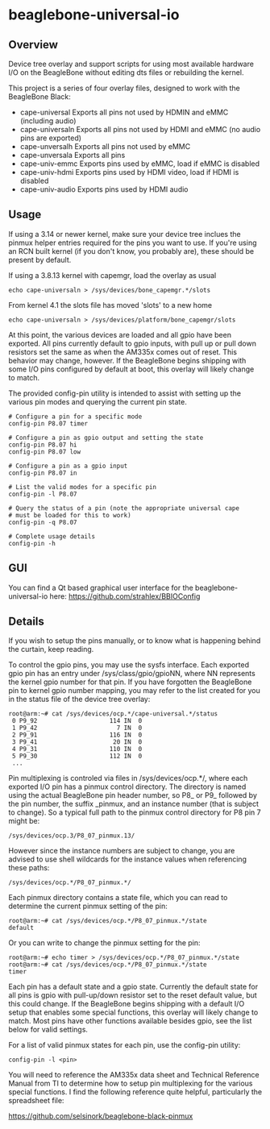 # beaglebone-universal-io

## Overview

Device tree overlay and support scripts for using most available
hardware I/O on the BeagleBone without editing dts files or rebuilding
the kernel.

This project is a series of four overlay files, designed to work with
the BeagleBone Black:

  * cape-universal  Exports all pins not used by HDMIN and eMMC (including audio)
  * cape-universaln Exports all pins not used by HDMI and eMMC (no audio pins are exported)
  * cape-unversalh  Exports all pins not used by eMMC
  * cape-unversala  Exports all pins
  * cape-univ-emmc  Exports pins used by eMMC, load if eMMC is disabled
  * cape-univ-hdmi  Exports pins used by HDMI video, load if HDMI is disabled
  * cape-univ-audio Exports pins used by HDMI audio


## Usage

If using a 3.14 or newer kernel, make sure your device tree inclues the
pinmux helper entries required for the pins you want to use.  If you're
using an RCN built kernel (if you don't know, you probably are), these
should be present by default.

If using a 3.8.13 kernel with capemgr, load the overlay as usual

    echo cape-universaln > /sys/devices/bone_capemgr.*/slots

From kernel 4.1 the slots file has moved 'slots' to a new home

    echo cape-universaln > /sys/devices/platform/bone_capemgr/slots

At this point, the various devices are loaded and all gpio have been
exported.  All pins currently default to gpio inputs, with pull up or
pull down resistors set the same as when the AM335x comes out of reset.
This behavior may change, however.  If the BeagleBone begins shipping
with some I/O pins configured by default at boot, this overlay will
likely change to match.

The provided config-pin utility is intended to assist with  setting up
the various pin modes and querying the current pin state.

```
# Configure a pin for a specific mode
config-pin P8.07 timer

# Configure a pin as gpio output and setting the state
config-pin P8.07 hi
config-pin P8.07 low

# Configure a pin as a gpio input
config-pin P8.07 in

# List the valid modes for a specific pin
config-pin -l P8.07

# Query the status of a pin (note the appropriate universal cape
# must be loaded for this to work)
config-pin -q P8.07

# Complete usage details
config-pin -h
```

## GUI 

You can find a Qt based graphical user interface for the
beaglebone-universal-io here: https://github.com/strahlex/BBIOConfig


## Details

If you wish to setup the pins manually, or to know what is happening
behind the curtain, keep reading.

To control the gpio pins, you may use the sysfs interface.  Each
exported gpio pin has an entry under /sys/class/gpio/gpioNN, where NN
represents the kernel gpio number for that pin.  If you have forgotten
the BeagleBone pin to kernel gpio number mapping, you may refer to the
list created for you in the status file of the device tree overlay:

    root@arm:~# cat /sys/devices/ocp.*/cape-universal.*/status
     0 P9_92                    114 IN  0
     1 P9_42                      7 IN  0
     2 P9_91                    116 IN  0
     3 P9_41                     20 IN  0
     4 P9_31                    110 IN  0
     5 P9_30                    112 IN  0
     ...

Pin multiplexing is controled via files in /sys/devices/ocp.*/, where
each exported I/O pin has a pinmux control directory.  The directory is
named using the actual BeagleBone pin header number, so P8_ or P9_ 
followed by the pin number, the suffix _pinmux, and an instance number
(that is subject to change).  So a typical full path to the pinmux
control directory for P8 pin 7 might be:

    /sys/devices/ocp.3/P8_07_pinmux.13/

However since the instance numbers are subject to change, you are
advised to use shell wildcards for the instance values when referencing
these paths:

    /sys/devices/ocp.*/P8_07_pinmux.*/

Each pinmux directory contains a state file, which you can read to
determine the current pinmux setting of the pin:

    root@arm:~# cat /sys/devices/ocp.*/P8_07_pinmux.*/state
    default

Or you can write to change the pinmux setting for the pin:

    root@arm:~# echo timer > /sys/devices/ocp.*/P8_07_pinmux.*/state
    root@arm:~# cat /sys/devices/ocp.*/P8_07_pinmux.*/state
    timer

Each pin has a default state and a gpio state.  Currently the default
state for all pins is gpio with pull-up/down resistor set to the reset
default value, but this could change.  If the BeagleBone begins shipping
with a default I/O setup that enables some special functions, this
overlay will likely change to match.  Most pins have other functions
available besides gpio, see the list below for valid settings.

For a list of valid pinmux states for each pin, use the config-pin
utility:

    config-pin -l <pin>

You will need to reference the AM335x data sheet and Technical Reference
Manual from TI to determine how to setup pin multiplexing for the
various special functions.  I find the following reference quite
helpful, particularly the spreadsheet file:

https://github.com/selsinork/beaglebone-black-pinmux

